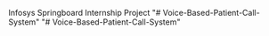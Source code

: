 Infosys Springboard Internship Project 
"# Voice-Based-Patient-Call-System" 
"# Voice-Based-Patient-Call-System" 
